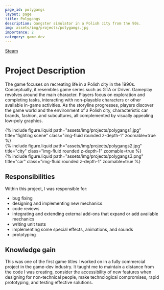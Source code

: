 ```yaml
---
page_id: polygangs
layout: page
title: Polygangs
description: Gangster simulator in a Polish city from the 90s.
img: assets/img/projects/polygangs.jpg
importance: 2
category: game-dev
---
```



<div class="links">
   <a href="https://store.steampowered.com/app/1480060/Poly_Gangs/" class="btn btn-amber btn-sm z-depth-0" role="button">Steam <i class="fab fa-steam"></i></a>
</div>

# Project Description

The game focuses on recreating life in a Polish city in the 1990s. Conceptually, it resembles game series such as GTA or Driver. Gameplay revolves around the main character. Players focus on exploration and completing tasks, interacting with non-playable characters or other available in-game activities. As the storyline progresses, players discover the game world and the environment of a Polish city, characteristic car brands, fashion, and subcultures, all complemented by visually appealing low-poly graphics.

<div class="row">
    <div class="col-sm mt-3 mt-md-0">
        {% include figure.liquid path="assets/img/projects/polygangs1.jpg" title="fighting scene" class="img-fluid rounded z-depth-1" zoomable=true %}
    </div>
     <div class="col-sm mt-3 mt-md-0">
        {% include figure.liquid  path="assets/img/projects/polygangs2.jpg" title="city" class="img-fluid rounded z-depth-1" zoomable=true %}
    </div>
    <div class="col-sm mt-3 mt-md-0">
        {% include figure.liquid path="assets/img/projects/polygangs3.png" title="car" class="img-fluid rounded z-depth-1" zoomable=true %}
    </div>
</div>

## Responsibilities

Within this project, I was responsible for:

- bug fixing
- designing and implementing new mechanics
- code reviews
- integrating and extending external add-ons that expand or add available mechanics
- writing unit tests
- implementing some special effects, animations, and sounds
- prototyping

## Knowledge gain

This was one of the first game titles I worked on in a fully commercial project in the game-dev industry. It taught me to maintain a distance from the code I was creating, consider the accessibility of new features when designing for non-technical people, make technological compromises, rapid prototyping, and testing effective solutions.
